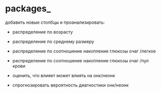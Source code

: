# packages_

добавить новые столбцы и проанализировать:
- распределение по возрасту
- распределение по среднему размеру
- распределение по соотношение накопление глюкозы очаг /легкое
- распределение по соотношение накопление глюкозы очаг /пул крови

- оценить, что влияет может влиять на онк/неонк
- спрогнозировать вероятность диагностики онк/неонк
